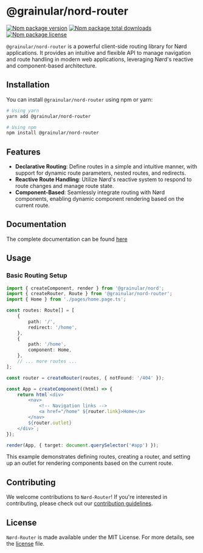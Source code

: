 <!-- @format -->

# @grainular/nord-router

[![Npm package version](https://badgen.net/npm/v/@grainular/nord-router)](https://www.npmjs.com/package/@grainular/nord-router)
[![Npm package total downloads](https://badgen.net/npm/dt/@grainular/nord-router)](https://npmjs.com/package/@grainular/nord-router)
[![Npm package license](https://badgen.net/npm/license/@grainular/nord-router)](https://npmjs.com/package/@grainular/nord-router)

`@grainular/nord-router` is a powerful client-side routing library for Nørd applications. It provides an intuitive and flexible API to manage navigation and route handling in modern web applications, leveraging Nørd's reactive and component-based architecture.

## Installation

You can install `@grainular/nord-router` using npm or yarn:

```bash
# Using yarn
yarn add @grainular/nord-router

# Using npm
npm install @grainular/nord-router
```

## Features

-   **Declarative Routing**: Define routes in a simple and intuitive manner, with support for dynamic route parameters, nested routes, and redirects.
-   **Reactive Route Handling**: Utilize Nørd's reactive system to respond to route changes and manage route state.
-   **Component-Based**: Seamlessly integrate routing with Nørd components, enabling dynamic component rendering based on the current route.

## Documentation

The complete documentation can be found [here](https://nordjs.dev/packages/router/overview.html)

## Usage

### Basic Routing Setup

```ts
import { createComponent, render } from '@grainular/nord';
import { createRouter, Route } from '@grainular/nord-router';
import { Home } from './pages/home.page.ts';

const routes: Route[] = [
    {
        path: '/',
        redirect: '/home',
    },
    {
        path: '/home',
        component: Home,
    },
    // ... more routes ...
];

const router = createRouter(routes, { notFound: '/404' });

const App = createComponent((html) => {
    return html`<div>
        <nav>
            <!-- Navigation links -->
            <a href="/home" ${router.link}>Home</a>
        </nav>
        ${router.outlet}
    </div>`;
});

render(App, { target: document.querySelector('#app') });
```

This example demonstrates defining routes, creating a router, and setting up an outlet for rendering components based on the current route.

## Contributing

We welcome contributions to `Nørd-Router`! If you're interested in contributing, please check out our [contribution guidelines](./contributing.md).

## License

`Nørd-Router` is made available under the MIT License. For more details, see the [license](./license.md) file.

